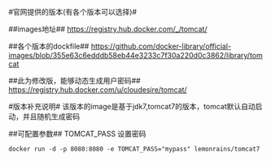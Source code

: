 #官网提供的版本(有各个版本可以选择)#

##images地址##
https://registry.hub.docker.com/_/tomcat/

##各个版本的dockfile##
https://github.com/docker-library/official-images/blob/355e63c6edddb58eb44e3233c7f30a220d0c3862/library/tomcat

##此为修改版，能够动态生成用户密码##
https://registry.hub.docker.com/u/cloudesire/tomcat/

#版本补充说明#
该版本的image是基于jdk7,tomcat7的版本，tomcat默认自动启动，并且随机生成密码

##可配置参数##
TOMCAT_PASS   设置密码

    docker run -d -p 8080:8080 -e TOMCAT_PASS="mypass" lemonrains/tomcat7

